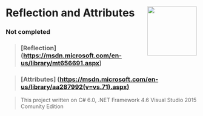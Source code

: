 # Reflection and Attributes  <img src="https://cloud.githubusercontent.com/assets/24522089/21962098/41a510c8-db36-11e6-95ef-eb392a0a1919.png" align="right" width="130px" height="130px" /> 

### Not completed

>### [**Reflection**] (https://msdn.microsoft.com/en-us/library/mt656691.aspx) 


>### [**Attributes**] (https://msdn.microsoft.com/en-us/library/aa287992(v=vs.71).aspx) 


> This project written on C# 6.0, .NET Framework 4.6 Visual Studio 2015 Comunity Edition
